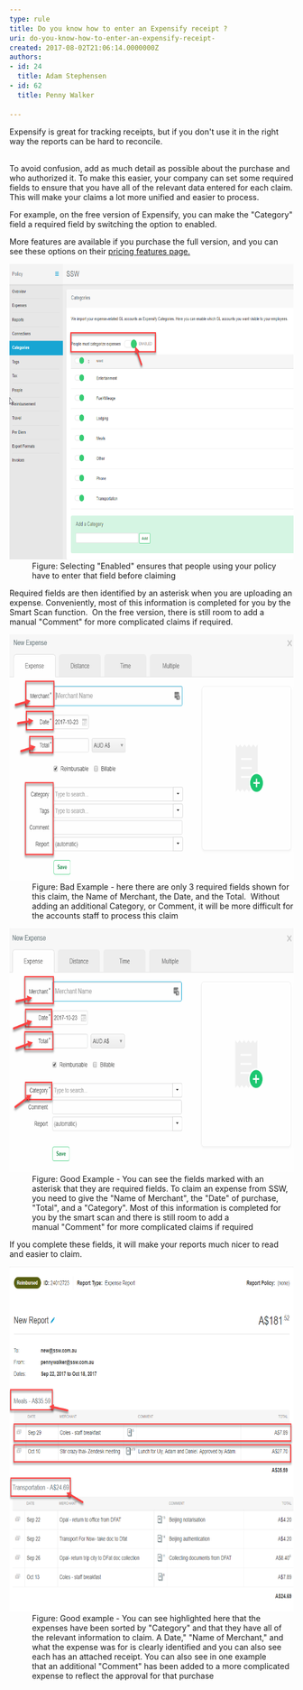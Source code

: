 ```yaml
---
type: rule
title: Do you know how to enter an Expensify receipt ?
uri: do-you-know-how-to-enter-an-expensify-receipt-
created: 2017-08-02T21:06:14.0000000Z
authors:
- id: 24
  title: Adam Stephensen
- id: 62
  title: Penny Walker

---
```




<span class='intro'>  Expensify is great for tracking receipts, but if you don't use it in&#160;the right way the reports can be hard to reconcile.<br><div><br></div><div>To avoid confusion, add as much detail as possible about the purchase and who authorized it. To make this easier, your company can set some&#160;required fields to ensure that you have all of the relevant data entered for each claim. This&#160;will make your claims a lot more unified and easier to process.&#160;<br></div> </span>

<p>For example, on the free version of Expensify, you can make the &quot;Category&quot; field&#160;a required field&#160;by switching the option to enabled.&#160;</p><p>More features are available if you purchase the full version, and&#160;you can see these options on their <a href="https&#58;//www.expensify.com/pricing#features">pricing features page.</a> </p><dl class="image"><dt> <img src="Expensify options.png" alt="Expensify options.png" style="width&#58;700px;height&#58;524px;" /> </dt><dd>Figure&#58; Selecting &quot;Enabled&quot; ensures that people using your policy have to enter that field before claiming&#160;</dd></dl><p>Required fields are then&#160;identified&#160;by an asterisk when you are uploading an expense. Conveniently, most of this information is completed for you by the Smart Scan function.&#160; On the free version,&#160;there is still room to add a manual&#160;&quot;Comment&quot;&#160;for more complicated claims if required.</p><dl class="badImage"><dt> <img src="Expensify_nocompulsary.png" alt="Expensify_nocompulsary.png" style="width&#58;700px;height&#58;436px;" /> </dt><dd> Figure&#58; Bad Example - here there are only 3 required fields shown&#160;for this claim, the&#160;Name of Merchant, the&#160;Date, and the&#160;Total.&#160; Without adding an additional Category, or Comment, it will be more difficult&#160;for the accounts staff to process this claim<br></dd></dl><dl class="goodImage"><dt> <img src="Expensify1.png" alt="Expensify1.png" style="width&#58;700px;height&#58;433px;" /> </dt><dd> Figure&#58; Good Example -&#160;You can see the fields marked with an asterisk&#160;that they are&#160;required fields.&#160;To claim an&#160;expense from&#160;SSW, you need to give the &quot;Name of Merchant&quot;, the &quot;Date&quot; of purchase, &quot;Total&quot;, and a &quot;Category&quot;. Most of this information is completed for you by the smart scan and there is still room to add a manual&#160;&quot;Comment&quot; for more complicated claims if required​<br></dd></dl><p>If you complete these fields, it will make your reports much nicer to read and easier to claim.<br></p><dl class="goodImage"><dt> <img src="Expensify example categories.png" alt="Expensify example categories.png" style="width&#58;700px;height&#58;612px;" /> </dt><dd>Figure&#58; Good example - You can see highlighted here that the expenses have been sorted by &quot;Category&quot; and that they have all of the relevant information to claim. A&#160;Date,&quot;&#160;&quot;Name of Merchant,&quot; and what the expense was for is clearly identified and you can also see each has an&#160;attached&#160;receipt. You can also see in one example that&#160;an additional&#160;&quot;Comment&quot;&#160;has been added to a more complicated expense to reflect the approval for that purchase <br></dd></dl>


